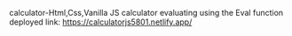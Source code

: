  calculator-Html,Css,Vanilla JS
calculator evaluating using the Eval function 
deployed link: https://calculatorjs5801.netlify.app/
